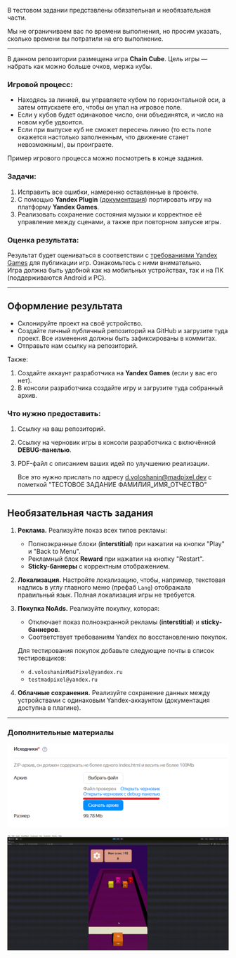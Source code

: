 
В тестовом задании представлены обязательная и необязательная части.

Мы не ограничиваем вас по времени выполнения, но просим указать, сколько времени вы потратили на его выполнение.

---

В данном репозитории размещена игра **Chain Cube**. Цель игры — набрать как можно больше очков, мержа кубы. 

### Игровой процесс:
- Находясь за линией, вы управляете кубом по горизонтальной оси, а затем отпускаете его, чтобы он упал на игровое поле.  
- Если у кубов будет одинаковое число, они объединятся, и число на новом кубе удвоится.  
- Если при выпуске куб не сможет пересечь линию (то есть поле окажется настолько заполненным, что движение станет невозможным), вы проиграете.  

Пример игрового процесса можно посмотреть в конце задания.

### Задачи:
1. Исправить все ошибки, намеренно оставленные в проекте.  
2. С помощью **Yandex Plugin** ([документация](https://max-games.ru/plugin-yg/doc/)) портировать игру на платформу **Yandex Games**.  
3. Реализовать сохранение состояния музыки и корректное её управление между сценами, а также при повторном запуске игры.

### Оценка результата:
Результат будет оцениваться в соответствии с [требованиями Yandex Games](https://yandex.ru/dev/games/doc/ru/concepts/requirements) для публикации игр. Ознакомьтесь с ними внимательно.  
Игра должна быть удобной как на мобильных устройствах, так и на ПК (поддерживаются Android и PC).

---

## Оформление результата

- Склонируйте проект на своё устройство.  
- Создайте личный публичный репозиторий на GitHub и загрузите туда проект. Все изменения должны быть зафиксированы в коммитах.  
- Отправьте нам ссылку на репозиторий.  

Также:  
1. Создайте аккаунт разработчика на **Yandex Games** (если у вас его нет).  
2. В консоли разработчика создайте игру и загрузите туда собранный архив.  

### Что нужно предоставить:
1. Ссылку на ваш репозиторий.  
2. Ссылку на черновик игры в консоли разработчика с включённой **DEBUG-панелью**.  
3. PDF-файл с описанием ваших идей по улучшению реализации.

   Все это нужно прислать по адресу d.voloshanin@madpixel.dev с пометкой "ТЕСТОВОЕ ЗАДАНИЕ ФАМИЛИЯ_ИМЯ_ОТЧЕСТВО"

---

## Необязательная часть задания

1. **Реклама.** Реализуйте показ всех типов рекламы:
   - Полноэкранные блоки (**interstitial**) при нажатии на кнопки "Play" и "Back to Menu".
   - Рекламный блок **Reward** при нажатии на кнопку "Restart".
   - **Sticky-баннеры** с корректным отображением.

2. **Локализация.** Настройте локализацию, чтобы, например, текстовая надпись в углу главного меню (префаб `Lang`) отображала правильный язык. Полная локализация игры не требуется.

3. **Покупка NoAds.** Реализуйте покупку, которая:
   - Отключает показ полноэкранной рекламы (**interstitial**) и **sticky-баннеров**.
   - Соответствует требованиям Yandex по восстановлению покупок.

   Для тестирования покупок добавьте следующие почты в список тестировщиков:  
   - `d.voloshaninMadPixel@yandex.ru`  
   - `testmadpixel@yandex.ru`  

4. **Облачные сохранения.** Реализуйте сохранение данных между устройствами с одинаковым Yandex-аккаунтом (документация доступна в плагине).

---

### Дополнительные материалы
![Первая сцена](/README_Additional_materials/arch.png)

![Пример игрового процесса](/README_Additional_materials/testTaskGif.gif)
